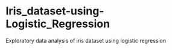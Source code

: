# Iris_dataset-using-Logistic_Regression
Exploratory data analysis of iris  dataset using logistic regression
